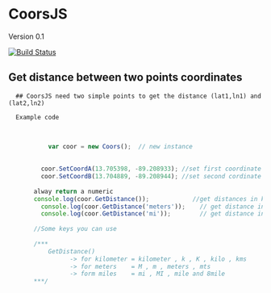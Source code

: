 # CoorsJS

  Version 0.1
  
  [![Build Status](https://secure.travis-ci.org/mde/timezone-js.png)](https://secure.travis-ci.org/mde/timezone-js)



   ## Get distance between two points coordinates 
   
      ## CoorsJS need two simple points to get the distance (lat1,ln1) and (lat2,ln2)
     
      Example code
     
 ```js
        
        
        	var coor = new Coors();  // new instance 
          
          
	      coor.SetCoordA(13.705398, -89.208933); //set first coordinate 
	      coor.SetCoordB(13.704889, -89.208944); //set second cordinate
	
        alway return a numeric 
        console.log(coor.GetDistance());            //get distances in kilometers 
	      console.log(coor.GetDistance('meters'));    // get distance in meters
	      console.log(coor.GetDistance('mi'));        // get distance in miles 
        
        //Some keys you can use
        
        /***
            GetDistance() 
                  -> for kilometer = kilometer , k , K , kilo , kms
                  -> for meters    = M , m , meters , mts
                  -> form miles    = mi , MI , mile and 8mile 
        ***/
        
        
        
  ```
  
  

	


